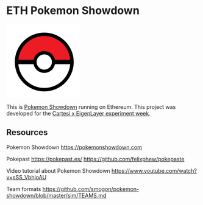 # ETH Pokemon Showdown

![Pokeball](pokeball.png)

This is [Pokemon Showdown](https://pokemonshowdown.com) running on Ethereum.
This project was developed for the [Cartesi x EigenLayer experiment week](https://cartesi-x-eigenlayer.devfolio.co).

## Resources

Pokemon Showdown
https://pokemonshowdown.com

Pokepast
https://pokepast.es/
https://github.com/felixphew/pokepaste

Video tutorial about Pokemon Showdown
https://www.youtube.com/watch?v=sSS_VbhioAU

Team formats
https://github.com/smogon/pokemon-showdown/blob/master/sim/TEAMS.md
